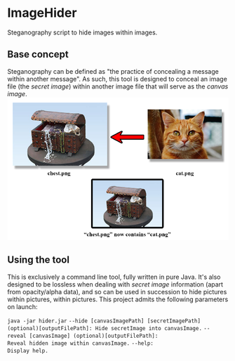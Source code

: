 # ImageHider
Steganography script to hide images within images.

## Base concept
Steganography can be defined as "the practice of concealing a message within another message". As such, this tool is designed to conceal an image file (the *secret image*) within another image file that will serve as the *canvas image*.
![Image concealing example](./resources/concealingDiagram.png)

## Using the tool
This is exclusively a command line tool, fully written in pure Java. It's also designed to be lossless when dealing with *secret image* information (apart from opacity/alpha data), and so can be used in succession to hide pictures within pictures, within pictures.
This project admits the following parameters on launch:

`java -jar hider.jar`
	`--hide [canvasImagePath] [secretImagePath] (optional)[outputFilePath]:	Hide secretImage into canvasImage.`
	`--reveal [canvasImage] (optional)[outputFilePath]:						Reveal hidden image within canvasImage.`
	`--help:																Display help.`